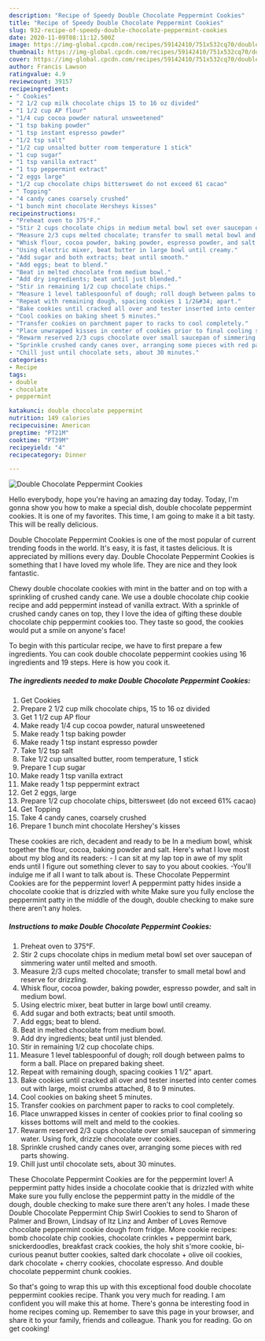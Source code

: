 ```yaml
---
description: "Recipe of Speedy Double Chocolate Peppermint Cookies"
title: "Recipe of Speedy Double Chocolate Peppermint Cookies"
slug: 932-recipe-of-speedy-double-chocolate-peppermint-cookies
date: 2020-11-09T08:11:12.500Z
image: https://img-global.cpcdn.com/recipes/59142410/751x532cq70/double-chocolate-peppermint-cookies-recipe-main-photo.jpg
thumbnail: https://img-global.cpcdn.com/recipes/59142410/751x532cq70/double-chocolate-peppermint-cookies-recipe-main-photo.jpg
cover: https://img-global.cpcdn.com/recipes/59142410/751x532cq70/double-chocolate-peppermint-cookies-recipe-main-photo.jpg
author: Francis Lawson
ratingvalue: 4.9
reviewcount: 39157
recipeingredient:
- " Cookies"
- "2 1/2 cup milk chocolate chips 15 to 16 oz divided"
- "1 1/2 cup AP flour"
- "1/4 cup cocoa powder natural unsweetened"
- "1 tsp baking powder"
- "1 tsp instant espresso powder"
- "1/2 tsp salt"
- "1/2 cup unsalted butter room temperature 1 stick"
- "1 cup sugar"
- "1 tsp vanilla extract"
- "1 tsp peppermint extract"
- "2 eggs large"
- "1/2 cup chocolate chips bittersweet do not exceed 61 cacao"
- " Topping"
- "4 candy canes coarsely crushed"
- "1 bunch mint chocolate Hersheys kisses"
recipeinstructions:
- "Preheat oven to 375°F."
- "Stir 2 cups chocolate chips in medium metal bowl set over saucepan of simmering water until melted and smooth."
- "Measure 2/3 cups melted chocolate; transfer to small metal bowl and reserve for drizzling."
- "Whisk flour, cocoa powder, baking powder, espresso powder, and salt in medium bowl."
- "Using electric mixer, beat butter in large bowl until creamy."
- "Add sugar and both extracts; beat until smooth."
- "Add eggs; beat to blend."
- "Beat in melted chocolate from medium bowl."
- "Add dry ingredients; beat until just blended."
- "Stir in remaining 1/2 cup chocolate chips."
- "Measure 1 level tablespoonful of dough; roll dough between palms to form a ball. Place on prepared baking sheet."
- "Repeat with remaining dough, spacing cookies 1 1/2&#34; apart."
- "Bake cookies until cracked all over and tester inserted into center comes out with large, moist crumbs attached, 8 to 9 minutes."
- "Cool cookies on baking sheet 5 minutes."
- "Transfer cookies on parchment paper to racks to cool completely."
- "Place unwrapped kisses in center of cookies prior to final cooling so kisses bottoms will melt and meld to the cookies."
- "Rewarm reserved 2/3 cups chocolate over small saucepan of simmering water. Using fork, drizzle chocolate over cookies."
- "Sprinkle crushed candy canes over, arranging some pieces with red parts showing."
- "Chill just until chocolate sets, about 30 minutes."
categories:
- Recipe
tags:
- double
- chocolate
- peppermint

katakunci: double chocolate peppermint 
nutrition: 149 calories
recipecuisine: American
preptime: "PT21M"
cooktime: "PT39M"
recipeyield: "4"
recipecategory: Dinner

---
```



![Double Chocolate Peppermint Cookies](https://img-global.cpcdn.com/recipes/59142410/751x532cq70/double-chocolate-peppermint-cookies-recipe-main-photo.jpg)

Hello everybody, hope you're having an amazing day today. Today, I'm gonna show you how to make a special dish, double chocolate peppermint cookies. It is one of my favorites. This time, I am going to make it a bit tasty. This will be really delicious.

Double Chocolate Peppermint Cookies is one of the most popular of current trending foods in the world. It's easy, it is fast, it tastes delicious. It is appreciated by millions every day. Double Chocolate Peppermint Cookies is something that I have loved my whole life. They are nice and they look fantastic.

Chewy double chocolate cookies with mint in the batter and on top with a sprinkling of crushed candy cane. We use a double chocolate chip cookie recipe and add peppermint instead of vanilla extract. With a sprinkle of crushed candy canes on top, they I love the idea of gifting these double chocolate chip peppermint cookies too. They taste so good, the cookies would put a smile on anyone&#39;s face!


To begin with this particular recipe, we have to first prepare a few ingredients. You can cook double chocolate peppermint cookies using 16 ingredients and 19 steps. Here is how you cook it.

<!--inarticleads1-->

##### The ingredients needed to make Double Chocolate Peppermint Cookies:

1. Get  Cookies
1. Prepare 2 1/2 cup milk chocolate chips, 15 to 16 oz divided
1. Get 1 1/2 cup AP flour
1. Make ready 1/4 cup cocoa powder, natural unsweetened
1. Make ready 1 tsp baking powder
1. Make ready 1 tsp instant espresso powder
1. Take 1/2 tsp salt
1. Take 1/2 cup unsalted butter, room temperature, 1 stick
1. Prepare 1 cup sugar
1. Make ready 1 tsp vanilla extract
1. Make ready 1 tsp peppermint extract
1. Get 2 eggs, large
1. Prepare 1/2 cup chocolate chips, bittersweet (do not exceed 61% cacao)
1. Get  Topping
1. Take 4 candy canes, coarsely crushed
1. Prepare 1 bunch mint chocolate Hershey&#39;s kisses


These cookies are rich, decadent and ready to be In a medium bowl, whisk together the flour, cocoa, baking powder and salt. Here&#39;s what I love most about my blog and its readers: - I can sit at my lap top in awe of my split ends until I figure out something clever to say to you about cookies. -You&#39;ll indulge me if all I want to talk about is. These Chocolate Peppermint Cookies are for the peppermint lover! A peppermint patty hides inside a chocolate cookie that is drizzled with white Make sure you fully enclose the peppermint patty in the middle of the dough, double checking to make sure there aren&#39;t any holes. 

<!--inarticleads2-->

##### Instructions to make Double Chocolate Peppermint Cookies:

1. Preheat oven to 375°F.
1. Stir 2 cups chocolate chips in medium metal bowl set over saucepan of simmering water until melted and smooth.
1. Measure 2/3 cups melted chocolate; transfer to small metal bowl and reserve for drizzling.
1. Whisk flour, cocoa powder, baking powder, espresso powder, and salt in medium bowl.
1. Using electric mixer, beat butter in large bowl until creamy.
1. Add sugar and both extracts; beat until smooth.
1. Add eggs; beat to blend.
1. Beat in melted chocolate from medium bowl.
1. Add dry ingredients; beat until just blended.
1. Stir in remaining 1/2 cup chocolate chips.
1. Measure 1 level tablespoonful of dough; roll dough between palms to form a ball. Place on prepared baking sheet.
1. Repeat with remaining dough, spacing cookies 1 1/2&#34; apart.
1. Bake cookies until cracked all over and tester inserted into center comes out with large, moist crumbs attached, 8 to 9 minutes.
1. Cool cookies on baking sheet 5 minutes.
1. Transfer cookies on parchment paper to racks to cool completely.
1. Place unwrapped kisses in center of cookies prior to final cooling so kisses bottoms will melt and meld to the cookies.
1. Rewarm reserved 2/3 cups chocolate over small saucepan of simmering water. Using fork, drizzle chocolate over cookies.
1. Sprinkle crushed candy canes over, arranging some pieces with red parts showing.
1. Chill just until chocolate sets, about 30 minutes.


These Chocolate Peppermint Cookies are for the peppermint lover! A peppermint patty hides inside a chocolate cookie that is drizzled with white Make sure you fully enclose the peppermint patty in the middle of the dough, double checking to make sure there aren&#39;t any holes. I made these Double Chocolate Peppermint Chip Swirl Cookies to send to Sharon of Palmer and Brown, Lindsay of Itz Linz and Amber of Loves Remove chocolate peppermint cookie dough from fridge. More cookie recipes: bomb chocolate chip cookies, chocolate crinkles + peppermint bark, snickerdoodles, breakfast crack cookies, the holy shit s&#39;more cookie, bi-curious peanut butter cookies, salted dark chocolate + olive oil cookies, dark chocolate + cherry cookies, chocolate espresso. And double chocolate peppermint chunk cookies. 

So that's going to wrap this up with this exceptional food double chocolate peppermint cookies recipe. Thank you very much for reading. I am confident you will make this at home. There's gonna be interesting food in home recipes coming up. Remember to save this page in your browser, and share it to your family, friends and colleague. Thank you for reading. Go on get cooking!
